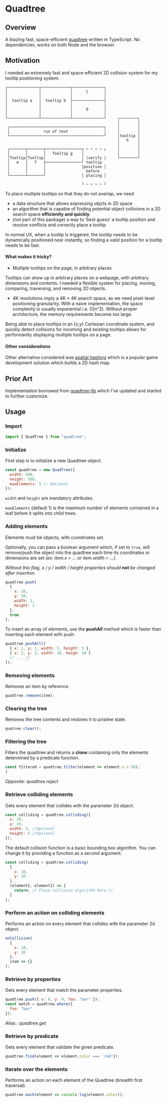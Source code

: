 # Quadtree

## Overview

A blazing fast, space-efficient [quadtree](https://en.wikipedia.org/wiki/Quadtree) written in TypeScript. No dependencies, works on both Node and the browser.

## Motivation

I needed an extremely fast and space-efficient 2D collision system for my tooltip positioning system.

    ┌──────────────┬─────────────┬──────────────┐
    │              │             │      C       │
    │              │             │              │
    │  tooltip a   │  tooltip b  ├──────────────┤
    │              │             │              │
    │              │             │      D       │
    │              │             │              │
    └──────────────┴─────────────┴──────────────┘     ┌────────┐
                                                      │        │
     ┌──────────────────────────────────────────┐     │        │
     │               run of text                │     │        │
     └──────────────────────────────────────────┘     │tooltip │
                                                      │   h    │
                                                      │        │
     ┌───────┬───────┬────────────────┬ ─ ─ ─ ─ ┐     │        │
     │       │       │   Tooltip g    │               │        │
     │Tooltip│Tooltip│                │ (verify │     └────────┘
     │   e   │   f   ├────────────────┘ tooltip
     │       │       │                │position │
     │       │       │                  before
     └───────┴───────┘                │ placing │

                                      └ ─ ─ ─ ─ ┘

To place multiple tooltips so that they do not overlap, we need

- a data structure that allows expressing objcts in 2D space
- an algorithm that is capable of finding potential object collisions in a 2D search space **efficiently and quickly**.
- (not part of this package) a way to 'best guess' a tooltip position and resolve conflicts and correctly place a tooltip

In normal UX, when a tooltip is triggered, the tooltip needs to be dynamically positioned near instantly, so finding a valid position for a tooltip needs to be fast.

#### What makes it tricky?

- Multiple tooltips on the page, in arbitrary places

Tooltips can show up in arbitrary places on a webpage, with arbitrary dimensions and contents. I needed a flexible system for placing, moving, comparing, traversing, and removing 2D objects.

- 4K resolutions imply a 4K \* 4K search space, as we need pixel-level positioning granularity. With a naive implementation, the space complexity is usually exponential i.e. O(n^2). Without proper architecture, the memory requirements become too large.


Being able to place tooltips in an {x,y} Cartesian coordinate system, and quickly detect collisions for incoming and existing tooltips allows for performantly displaying multiple tooltips on a page.

#### Other considerations

Other alternative considered was [spatial hashing](http://zufallsgenerator.github.io/2014/01/26/visually-comparing-algorithms/) which is a popular game development solution which builds a 2D hash map.

## Prior Art

Implementation borrowed from [quadtree-lib](https://github.com/elbywan/quadtree-lib) which I've updated and started to further customize.

## Usage

### Import

```javascript
import { QuadTree } from "quadtree";
```

### Initialize

First step is to initialize a new Quadtree object.

```javascript
const quadtree = new QuadTree({
  width: 500,
  height: 500,
  maxElements: 5 // Optional
});
```

`width` and `height` are mandatory attributes.

`maxElements` (default 1) is the maximum number of elements contained in a leaf before it
splits into child trees.

### Adding elements

Elements must be objects, with coordinates set.

Optionally, you can pass a boolean argument which, if set to `true`, will
remove/push the object into the quadtree each time its coordinates or dimensions
are set _(ex: item.x = ... or item.width = ...)_.

_Without this flag, x / y / width / height properties should_ **not** _be
changed after insertion._

```javascript
quadtree.push(
  {
    x: 10,
    y: 10,
    width: 1,
    height: 2
  },
  true
);
```

To insert an array of elements, use the **pushAll** method which is faster than inserting each element with push.

```javascript
quadtree.pushAll([
  { x: 1, y: 1, width: 5, height: 5 },
  { x: 2, y: 2, width: 10, heigh: 10 }
  // ... //
]);
```

### Removing elements

Removes an item by reference.

```javascript
quadtree.remove(item);
```

### Clearing the tree

Removes the tree contents and restores it to pristine state.

```javascript
quatree.clear();
```

### Filtering the tree

Filters the quadtree and returns a **clone** containing only the elements
determined by a predicate function.

```javascript
const filtered = quadtree.filter(element => element.x > 50);
)
```

_Opposite: quadtree.reject_

### Retrieve colliding elements

Gets every element that collides with the parameter 2d object.

```javascript
const colliding = quadtree.colliding({
  x: 10,
  y: 10,
  width: 5, //Optional
  height: 5 //Optional
});
```

The default collision function is a basic bounding box algorithm.
You can change it by providing a function as a second argument.

```javascript
const colliding = quadtree.colliding(
  {
    x: 10,
    y: 10
  },
  (element1, element2) => {
    return; // Place collision algorithm here //
  }
);
```

### Perform an action on colliding elements

Performs an action on every element that collides with the parameter 2d object.

```javascript
onCollision(
  {
    x: 10,
    y: 20
  },
  item => {}
);
```

### Retrieve by properties

Gets every element that match the parameter properties.

```javascript
quadtree.push({ x: 0, y: 0, foo: "bar" });
const match = quadtree.where({
  foo: "bar"
});
```

_Alias : quadtree.get_

### Retrieve by predicate

Gets every element that validate the given predicate.

```javascript
quadtree.find(element => element.color === 'red'});
```

### Iterate over the elements

Performs an action on each element of the Quadtree (breadth first traversal).

```javascript
quadtree.each(element => console.log(element.color));
```
